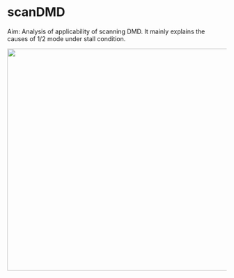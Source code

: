 # scanDMD
Aim: Analysis of applicability of scanning DMD.
It mainly explains the causes of 1/2 mode under stall condition.

<img src="https://cdn.mathpix.com/snip/images/7pr-ocWyIoLVipScqt-hLYLnxfh-zjRa4crfRjxEgJw.original.fullsize.png" width="510px">






